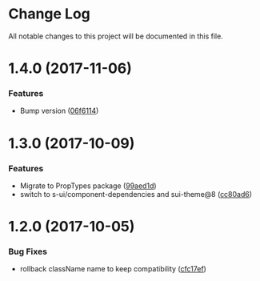 # Change Log

All notable changes to this project will be documented in this file.

<a name="1.4.0"></a>
# 1.4.0 (2017-11-06)


### Features

* Bump version ([06f6114](https://github.com/SUI-Components/sui-components/commit/06f6114))



<a name="1.3.0"></a>
# 1.3.0 (2017-10-09)


### Features

* Migrate to PropTypes package ([99aed1d](https://github.com/SUI-Components/sui-components/commit/99aed1d))
* switch to s-ui/component-dependencies and sui-theme@8 ([cc80ad6](https://github.com/SUI-Components/sui-components/commit/cc80ad6))



<a name="1.2.0"></a>
# 1.2.0 (2017-10-05)


### Bug Fixes

* rollback className name to keep compatibility ([cfc17ef](https://github.com/SUI-Components/sui-components/commit/cfc17ef))




